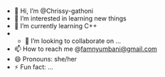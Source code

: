 - 👋 Hi, I’m @Chrissy-gathoni
- 👀 I’m interested in learning new things
- 🌱 I’m currently learning C++
- - 💞️ I’m looking to collaborate on ...
- 📫 How to reach me @famnyumbani@gmail.com
- 😄 Pronouns: she/her
- ⚡ Fun fact: ...

<!---
Chrissy-gathoni/Chrissy-gathoni is a ✨ special ✨ repository because its `README.md` (this file) appears on your GitHub profile.
You can click the Preview link to take a look at your changes.
--->
